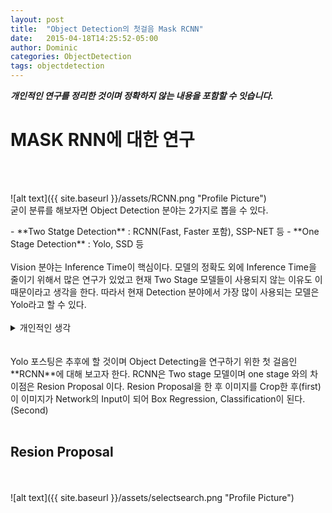 ```yaml
---
layout: post
title:  "Object Detection의 첫걸음 Mask RCNN"
date:   2015-04-18T14:25:52-05:00
author: Dominic
categories: ObjectDetection
tags: objectdetection
---
```

***개인적인 연구를 정리한 것이며 정확하지 않는 내용을 포함할 수 잇습니다.***


# MASK RNN에 대한 연구

<br>
<br>

![alt text]({{ site.baseurl }}/assets/RCNN.png "Profile Picture")
<br>
굳이 분류를 해보자면 Object Detection 분야는 2가지로 뽑을 수 있다.<br>
<div markdown="1"> 
- **Two Statge Detection** : RCNN(Fast, Faster 포함), SSP-NET 등
- **One Stage Detection** : Yolo, SSD 등
</div>
<br>
Vision 분야는 Inference Time이 핵심이다. 모델의 정확도 외에 Inference Time을 줄이기 위해서 많은 연구가 있었고 
현재 Two Stage 모델들이 사용되지 않는 이유도 이 때문이라고 생각을 한다. 따라서 현재 Detection 분야에서 가장 많이 사용되는
모델은 Yolo라고 할 수 있다.
<br>
<br>
<details>
<summary>개인적인 생각</summary>
<div markdown="1">       
<u>
석사연구원으로 연구를 하면서 모델을 개발하고 모델의 성능을 높이기 위한 연구를 주로 해왔다. 연구원으로 지내며 가장 궁금했던 점은
누군가는 이 모델을 사용해야 할 텐데 Inference Time을 줄이기 위한 연구와 또한 API를 패키징(당시에는 이 말조차도 몰랐다.)을 위한
연구를 나중에 해보고 싶다는 생각을 했었다.
</u>
</div>
</details>
<br>
<br>
Yolo 포스팅은 추후에 할 것이며 Object Detecting을 연구하기 위한 첫 걸음인 **RCNN**에 대해 보고자 한다.
RCNN은 Two stage 모델이며 one stage 와의 차이점은 Resion Proposal 이다.  Resion Proposal을 한 후 이미지를 Crop한 후(first)
이 이미지가 Network의 Input이 되어 Box Regression, Classification이 된다.(Second)
<br>
<br>

## Resion Proposal
<br>
<br>
![alt text]({{ site.baseurl }}/assets/selectsearch.png "Profile Picture")
<br>
<br>

